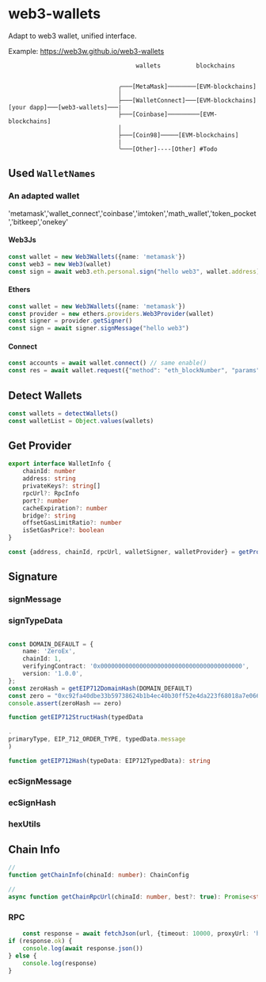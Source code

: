 # web3-wallets

Adapt to web3 wallet, unified interface.

Example: https://web3w.github.io/web3-wallets

```
                                    wallets          blockchains


                               ╭───[MetaMask]────────[EVM-blockchains]
                               │
                               ├───[WalletConnect]───[EVM-blockchains]
[your dapp]───[web3-wallets]───|
                               ├───[Coinbase]─────────[EVM-blockchains]
                               │
                               ├───[Coin98]─────[EVM-blockchains]
                               |
                               ╰───[Other]----[Other] #Todo

```

## Used `WalletNames`

### An adapted wallet

'metamask','wallet_connect','coinbase','imtoken','math_wallet','token_pocket','bitkeep','onekey'

#### Web3Js

```ts
const wallet = new Web3Wallets({name: 'metamask'})
const web3 = new Web3(wallet)
const sign = await web3.eth.personal.sign("hello web3", wallet.address)
```

#### Ethers

```ts
const wallet = new Web3Wallets({name: 'metamask'})
const provider = new ethers.providers.Web3Provider(wallet)
const signer = provider.getSigner()
const sign = await signer.signMessage("hello web3")
```

#### Connect

```ts
const accounts = await wallet.connect() // same enable()
const res = await wallet.request({"method": "eth_blockNumber", "params": []})
```

## Detect Wallets

```ts
const wallets = detectWallets()
const walletList = Object.values(wallets)
```

## Get Provider

```ts
export interface WalletInfo {
    chainId: number
    address: string
    privateKeys?: string[]
    rpcUrl?: RpcInfo
    port?: number
    cacheExpiration?: number
    bridge?: string
    offsetGasLimitRatio?: number
    isSetGasPrice?: boolean
}

const {address, chainId, rpcUrl, walletSigner, walletProvider} = getProvider(walletInfo)

```

## Signature

### signMessage

### signTypeData

```ts

const DOMAIN_DEFAULT = {
    name: 'ZeroEx',
    chainId: 1,
    verifyingContract: '0x0000000000000000000000000000000000000000',
    version: '1.0.0',
};
const zeroHash = getEIP712DomainHash(DOMAIN_DEFAULT)
const zero = "0xc92fa40dbe33b59738624b1b4ec40b30ff52e4da223f68018a7e0667ffc0e798"
console.assert(zeroHash == zero)

function getEIP712StructHash(typedData

.
primaryType, EIP_712_ORDER_TYPE, typedData.message
)

function getEIP712Hash(typeData: EIP712TypedData): string

```

### ecSignMessage

### ecSignHash

### hexUtils

## Chain Info

```ts
//
function getChainInfo(chinaId: number): ChainConfig

//
async function getChainRpcUrl(chinaId: number, best?: true): Promise<string>

```

### RPC

```ts
    const response = await fetchJson(url, {timeout: 10000, proxyUrl: 'http://127.0.0.1:7890'})
if (response.ok) {
    console.log(await response.json())
} else {
    console.log(response)
}
```
